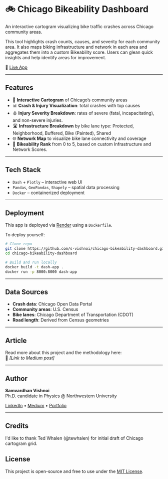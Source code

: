 # 🚲 Chicago Bikeability Dashboard

An interactive cartogram visualizing bike traffic crashes across Chicago community areas.

This tool highlights crash counts, causes, and severity for each community area. It also maps biking infrastructure and network in each area and aggregates them into a custom Bikeability score. Users can glean quick insights and help identify areas for improvement.

🔗 [Live App](https://www.vishnoi.site/bikeability)

---

 
## Features

- 📍 **Interactive Cartogram** of Chicago’s community areas  
- 📊 **Crash & Injury Visualization**: total crashes with top causes
- 🩸 **Injury Severity Breakdown**: rates of severe (fatal, incapacitating), and non-severe injuries. 
- 🛣️ **Infrastructure Breakdown** by bike lane type: Protected, Neighborhood, Buffered, Bike (Painted), Shared 
- 🌐 **Network Map** to visualize bike lane connectivity and coverage
- 🚴 **Bikeability Rank** from 0 to 5, based on custom Infrastructure and Network Scores.   

---

## Tech Stack

- `Dash` + `Plotly` – interactive web UI
- `Pandas`, `GeoPandas`, `Shapely` – spatial data processing   
- `Docker` – containerized deployment

---

## Deployment

This app is deployed via [Render](https://render.com) using a `Dockerfile`.

To deploy yourself:

```bash
# Clone repo
git clone https://github.com/s-vishnoi/chicago-bikeability-dashboard.git
cd chicago-bikeability-dashboard

# Build and run locally
docker build -t dash-app .
docker run -p 8000:8000 dash-app
```

---

## Data Sources

- **Crash data**: Chicago Open Data Portal  
- **Community areas**: U.S. Census
- **Bike lanes**: Chicago Department of Transportation (CDOT)  
- **Road length**: Derived from Census geometries  

---

## Article

Read more about this project and the methodology here:  
📝 _[Link to Medium post]_

---

## Author

**Samvardhan Vishnoi**  
Ph.D. candidate in Physics @ Northwestern University 


[LinkedIn](https://www.linkedin.com/in/samvardhan-vishnoi) • [Medium](https://medium.com/@s-vishnoi) • [Portfolio](https://www.vishnoi.site)

---

## Credits  
I'd like to thank Ted Whalen (@tewhalen) for initial draft of Chicago cartogram grid. 


## License

This project is open-source and free to use under the [MIT License](LICENSE).
